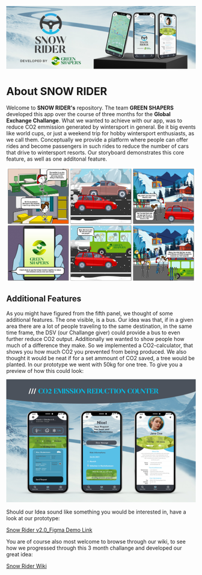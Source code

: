<p align="center">
  <img src="https://github.com/gxc-int-innovation-challenge21/gxc-team-14/blob/main/resources/Logos/Snow-Rider---Home.jpg" />
</p>

# About SNOW RIDER

Welcome to **SNOW RIDER's** repository. The team **GREEN SHAPERS** developed this app over the course of three months for the **Global Exchange Challange**.
What we wanted to achieve with our app, was to reduce CO2 emmission generated by wintersport in general. Be it big events like world cups, or just a weekend trip for hobby wintersport enthusiasts, as we call them. Conceptually we provide a platform where people can offer rides and become passengers in such rides to reduce the number of cars that drive to wintersport resorts. Our storyboard demonstrates this core feature, as well as one additonal feature. 

![STORYBOARD](https://github.com/gxc-int-innovation-challenge21/gxc-team-14/blob/main/resources/Week%204/Green-Shapers---Storyboard---v2.jpg)

## Additional Features

As you might have figured from the fifth panel, we thought of some additional features. The one visible, is a bus. Our idea was that, if in a given area there are a lot of people traveling to the same destination, in the same time frame, the DSV (our Challange giver) could provide a bus to even further reduce CO2 output.
Additionally we wanted to show people how much of a difference they make. So we implemented a CO2-calculator, that shows you how much CO2 you prevented from being produced. We also thought it would be neat if for a set ammount of CO2 saved, a tree would be planted. In our prototype we went with 50kg for one tree. To give you a preview of how this could look:

![CO2-Emmission_Counter](https://github.com/gxc-int-innovation-challenge21/gxc-team-14/blob/main/resources/Week%206/Green%20Ride%20-%20App%20Screens%20-%2005%20CO2%20Emission%20Reduction%20v2.jpg)

Should our Idea sound like something you would be interested in, have a look at our prototype:

[Snow Rider v2.0_Figma Demo Link](https://www.figma.com/proto/n1ghm4Ot2HHK1xbYoaRIGl/Snow-Rider-2.0?node-id=2%3A2&scaling=scale-down&page-id=0%3A1)

You are of course also most welcome to browse through our wiki, to see how we progressed through this 3 month challange and developed our great idea:

[Snow Rider Wiki](https://github.com/gxc-int-innovation-challenge21/gxc-team-14/wiki)
